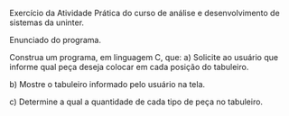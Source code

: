Exercício da Atividade Prática do curso de análise e desenvolvimento de sistemas da uninter.

Enunciado do programa.

Construa um programa, em linguagem C, que:
a) Solicite ao usuário que informe qual peça deseja colocar em cada posição do tabuleiro.

b) Mostre o tabuleiro informado pelo usuário na tela.

c) Determine a qual a quantidade de cada tipo de peça no tabuleiro.

